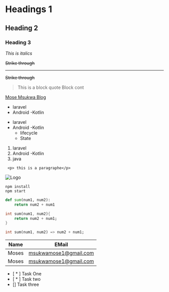 <!-- Heading -->
# Headings 1
   ## Heading 2
   ### Heading 3

<!-- Italics -->
*This is italics*

<!-- Strike thorugh -->
 ~~Strike through~~

<!-- Horizontal line-->
 ---

 <!-- Block quote -->
 ~~Strike through~~
>This is a block quote Block cont

<!-- Links -->
 [Mose Msukwa Blog](https://mozesi.tech/ "Moses Msukwa")

<!-- Un ordered list -->
* laravel
* Android -Kotlin

<!-- Un ordered list -->
* laravel
* Android -Kotlin
    * lifecycle
    * State
<!--  ordered list -->
1. laravel
1. Android -Kotlin
1. java

<!-- inline code block -->
` <p> this is a paragraphe</p>`

<!-- Image-->
![Logo](https://markdown-here.com/img/icon256.png)

<!-- Github -->

```
npm install
npm start
```
``` python
def sum(num1, num2):
    return num2 + num1
```

``` dart
int sum(num1, num2){
    return num2 + num1;
}
```
``` dart
int sum(num1, num2) => num2 + num1;

```
<!--Table -->
|Name | EMail|
|-----|---------------------|
|Moses|msukwamose1@gmail.com|
|Moses|msukwamose1@gmail.com|

* [ * ] Task One
* [ * ] Task two
* [] Task three


